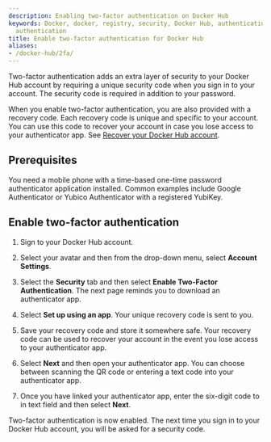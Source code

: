 ```yaml
---
description: Enabling two-factor authentication on Docker Hub
keywords: Docker, docker, registry, security, Docker Hub, authentication, two-factor
  authentication
title: Enable two-factor authentication for Docker Hub
aliases:
- /docker-hub/2fa/
---
```


Two-factor authentication adds an extra layer of security to your Docker Hub
account by requiring a unique security code when you sign in to your account. The
security code is required in addition to your password.

When you enable two-factor authentication, you are also provided with a recovery
code. Each recovery code is unique and specific to your account. You can use
this code to recover your account in case you lose access to your authenticator
app. See [Recover your Docker Hub account](recover-hub-account/).


## Prerequisites

You need a mobile phone with a time-based one-time password authenticator
application installed. Common examples include Google Authenticator or Yubico
Authenticator with a registered YubiKey.

## Enable two-factor authentication

1. Sign to your Docker Hub account. 
2. Select your avatar and then from the drop-down menu, select **Account Settings**. 
3. Select the **Security** tab and then select **Enable Two-Factor Authentication**.
    The next page reminds you to download an authenticator app.
4. Select **Set up using an app**. 
    Your unique recovery code is sent to you.
5. Save your recovery code and store it somewhere safe.
    Your recovery code can be used to recover your account in the event you lose access to your authenticator app.

6. Select **Next** and then open your authenticator app. 
    You can choose between scanning the QR code or entering a text code into your authenticator app. 
7. Once you have linked your authenticator app, enter the six-digit code to in text field and then select **Next**.

Two-factor authentication is now enabled. The next time you sign
in to your Docker Hub account, you will be asked for a security code.